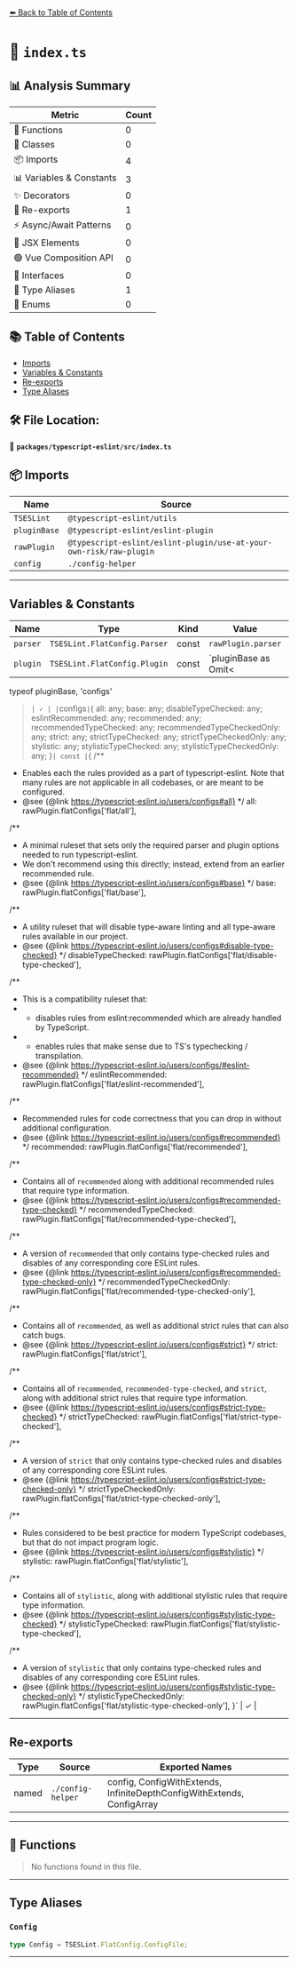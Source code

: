[⬅️ Back to Table of Contents](../../../index.md)

# 📄 `index.ts`

## 📊 Analysis Summary

| Metric | Count |
|--------|-------|
| 🔧 Functions | 0 |
| 🧱 Classes | 0 |
| 📦 Imports | 4 |
| 📊 Variables & Constants | 3 |
| ✨ Decorators | 0 |
| 🔄 Re-exports | 1 |
| ⚡ Async/Await Patterns | 0 |
| 💠 JSX Elements | 0 |
| 🟢 Vue Composition API | 0 |
| 📐 Interfaces | 0 |
| 📑 Type Aliases | 1 |
| 🎯 Enums | 0 |

## 📚 Table of Contents

- [Imports](#imports)
- [Variables & Constants](#variables-constants)
- [Re-exports](#re-exports)
- [Type Aliases](#type-aliases)

## 🛠️ File Location:
📂 **`packages/typescript-eslint/src/index.ts`**

## 📦 Imports

| Name | Source |
|------|--------|
| `TSESLint` | `@typescript-eslint/utils` |
| `pluginBase` | `@typescript-eslint/eslint-plugin` |
| `rawPlugin` | `@typescript-eslint/eslint-plugin/use-at-your-own-risk/raw-plugin` |
| `config` | `./config-helper` |


---

## Variables & Constants

| Name | Type | Kind | Value | Exported |
|------|------|------|-------|----------|
| `parser` | `TSESLint.FlatConfig.Parser` | const | `rawPlugin.parser` | ✓ |
| `plugin` | `TSESLint.FlatConfig.Plugin` | const | `pluginBase as Omit<
  typeof pluginBase,
  'configs'
>` | ✓ |
| `configs` | `{ all: any; base: any; disableTypeChecked: any; eslintRecommended: any; recommended: any; recommendedTypeChecked: any; recommendedTypeCheckedOnly: any; strict: any; strictTypeChecked: any; strictTypeCheckedOnly: any; stylistic: any; stylisticTypeChecked: any; stylisticTypeCheckedOnly: any; }` | const | `{
  /**
   * Enables each the rules provided as a part of typescript-eslint. Note that many rules are not applicable in all codebases, or are meant to be configured.
   * @see {@link https://typescript-eslint.io/users/configs#all}
   */
  all: rawPlugin.flatConfigs['flat/all'],

  /**
   * A minimal ruleset that sets only the required parser and plugin options needed to run typescript-eslint.
   * We don't recommend using this directly; instead, extend from an earlier recommended rule.
   * @see {@link https://typescript-eslint.io/users/configs#base}
   */
  base: rawPlugin.flatConfigs['flat/base'],

  /**
   * A utility ruleset that will disable type-aware linting and all type-aware rules available in our project.
   * @see {@link https://typescript-eslint.io/users/configs#disable-type-checked}
   */
  disableTypeChecked: rawPlugin.flatConfigs['flat/disable-type-checked'],

  /**
   * This is a compatibility ruleset that:
   * - disables rules from eslint:recommended which are already handled by TypeScript.
   * - enables rules that make sense due to TS's typechecking / transpilation.
   * @see {@link https://typescript-eslint.io/users/configs/#eslint-recommended}
   */
  eslintRecommended: rawPlugin.flatConfigs['flat/eslint-recommended'],

  /**
   * Recommended rules for code correctness that you can drop in without additional configuration.
   * @see {@link https://typescript-eslint.io/users/configs#recommended}
   */
  recommended: rawPlugin.flatConfigs['flat/recommended'],

  /**
   * Contains all of `recommended` along with additional recommended rules that require type information.
   * @see {@link https://typescript-eslint.io/users/configs#recommended-type-checked}
   */
  recommendedTypeChecked:
    rawPlugin.flatConfigs['flat/recommended-type-checked'],

  /**
   * A version of `recommended` that only contains type-checked rules and disables of any corresponding core ESLint rules.
   * @see {@link https://typescript-eslint.io/users/configs#recommended-type-checked-only}
   */
  recommendedTypeCheckedOnly:
    rawPlugin.flatConfigs['flat/recommended-type-checked-only'],

  /**
   * Contains all of `recommended`, as well as additional strict rules that can also catch bugs.
   * @see {@link https://typescript-eslint.io/users/configs#strict}
   */
  strict: rawPlugin.flatConfigs['flat/strict'],

  /**
   * Contains all of `recommended`, `recommended-type-checked`, and `strict`, along with additional strict rules that require type information.
   * @see {@link https://typescript-eslint.io/users/configs#strict-type-checked}
   */
  strictTypeChecked: rawPlugin.flatConfigs['flat/strict-type-checked'],

  /**
   * A version of `strict` that only contains type-checked rules and disables of any corresponding core ESLint rules.
   * @see {@link https://typescript-eslint.io/users/configs#strict-type-checked-only}
   */
  strictTypeCheckedOnly: rawPlugin.flatConfigs['flat/strict-type-checked-only'],

  /**
   * Rules considered to be best practice for modern TypeScript codebases, but that do not impact program logic.
   * @see {@link https://typescript-eslint.io/users/configs#stylistic}
   */
  stylistic: rawPlugin.flatConfigs['flat/stylistic'],

  /**
   * Contains all of `stylistic`, along with additional stylistic rules that require type information.
   * @see {@link https://typescript-eslint.io/users/configs#stylistic-type-checked}
   */
  stylisticTypeChecked: rawPlugin.flatConfigs['flat/stylistic-type-checked'],

  /**
   * A version of `stylistic` that only contains type-checked rules and disables of any corresponding core ESLint rules.
   * @see {@link https://typescript-eslint.io/users/configs#stylistic-type-checked-only}
   */
  stylisticTypeCheckedOnly:
    rawPlugin.flatConfigs['flat/stylistic-type-checked-only'],
}` | ✓ |


---

## Re-exports

| Type | Source | Exported Names |
|------|--------|----------------|
| named | `./config-helper` | config, ConfigWithExtends, InfiniteDepthConfigWithExtends, ConfigArray |


---

## 🔧 Functions

> No functions found in this file.


---

## Type Aliases

### `Config`

```ts
type Config = TSESLint.FlatConfig.ConfigFile;
```


---